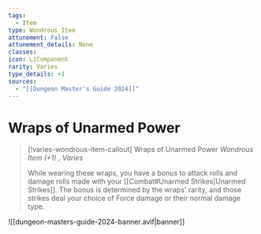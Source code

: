 ```yaml
---
tags:
  - Item
type: Wondrous Item
attunement: False
attunement_details: None
classes:
icon: LiComponent
rarity: Varies
type_details: +1
sources:
  - "[[Dungeon Master's Guide 2024]]"
---
```


# Wraps of Unarmed Power

>[!varies-wondrous-item-callout] Wraps of Unarmed Power
>_Wondrous Item (+1) , Varies_
>
>While wearing these wraps, you have a bonus to attack rolls and damage rolls made with your [[Combat#Unarmed Strikes\|Unarmed Strikes]]. The bonus is determined by the wraps' rarity, and those strikes deal your choice of Force damage or their normal damage type.

![[dungeon-masters-guide-2024-banner.avif|banner]]
